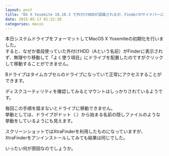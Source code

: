 ```yaml
---
layout: post
title: "OS X Yosemite 10.10.3 で外付けHDDが認識されるが、Finderのサイドバーに表示されない"
date: 2015-05-17 01:22:30
categories: macos
---
```

<p>本日システムドライブをフォーマットしてMacOS X Yosemiteの初期化を行いました。<br>
すると、なぜか普段使っていた外付けHDD（Aという名前）がFinderに表示されず、無理やり移動して「よく使う項目」にドライブを配置したのですがクリックして移動することができません。</p>

<p>Bドライブはタイムカプセルのドライブになっていて正常にアクセスすることができます。</p>

<p>ディスクユーティリティを確認してみるとマウントはしっかりされているようです。</p>

<p>毎回この手順を踏まないとドライブに移動できません。<br>
挙動としては、ドライブがドット（.）から始まる名前の隠しファイルのような挙動をしているようにも見えます。</p>

<p>スクリーンショットではXtraFinderを利用したものになっていますが、XtraFinderをアンインストールしてみても結果は同じでした。</p>

<p>いったい何が原因なのでしょうか。</p>
